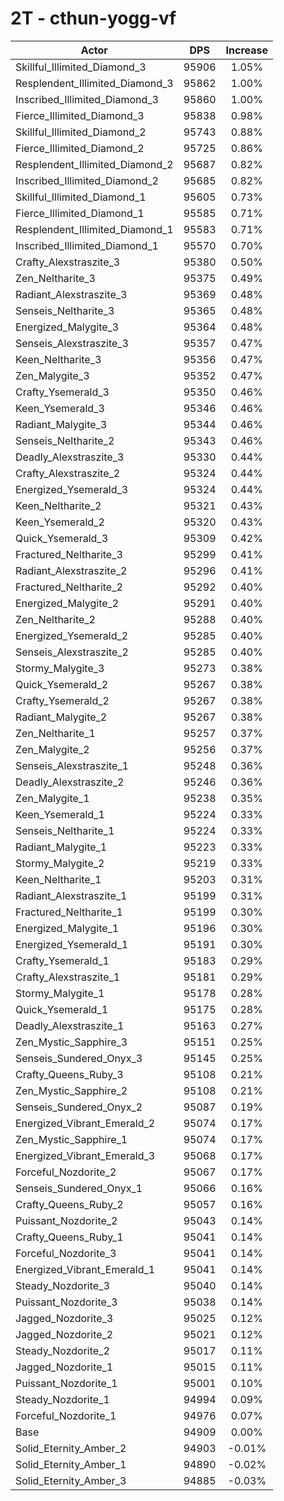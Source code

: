# 2T - cthun-yogg-vf
| Actor | DPS | Increase |
|---|:---:|:---:|
|Skillful_Illimited_Diamond_3|95906|1.05%|
|Resplendent_Illimited_Diamond_3|95862|1.00%|
|Inscribed_Illimited_Diamond_3|95860|1.00%|
|Fierce_Illimited_Diamond_3|95838|0.98%|
|Skillful_Illimited_Diamond_2|95743|0.88%|
|Fierce_Illimited_Diamond_2|95725|0.86%|
|Resplendent_Illimited_Diamond_2|95687|0.82%|
|Inscribed_Illimited_Diamond_2|95685|0.82%|
|Skillful_Illimited_Diamond_1|95605|0.73%|
|Fierce_Illimited_Diamond_1|95585|0.71%|
|Resplendent_Illimited_Diamond_1|95583|0.71%|
|Inscribed_Illimited_Diamond_1|95570|0.70%|
|Crafty_Alexstraszite_3|95380|0.50%|
|Zen_Neltharite_3|95375|0.49%|
|Radiant_Alexstraszite_3|95369|0.48%|
|Senseis_Neltharite_3|95365|0.48%|
|Energized_Malygite_3|95364|0.48%|
|Senseis_Alexstraszite_3|95357|0.47%|
|Keen_Neltharite_3|95356|0.47%|
|Zen_Malygite_3|95352|0.47%|
|Crafty_Ysemerald_3|95350|0.46%|
|Keen_Ysemerald_3|95346|0.46%|
|Radiant_Malygite_3|95344|0.46%|
|Senseis_Neltharite_2|95343|0.46%|
|Deadly_Alexstraszite_3|95330|0.44%|
|Crafty_Alexstraszite_2|95324|0.44%|
|Energized_Ysemerald_3|95324|0.44%|
|Keen_Neltharite_2|95321|0.43%|
|Keen_Ysemerald_2|95320|0.43%|
|Quick_Ysemerald_3|95309|0.42%|
|Fractured_Neltharite_3|95299|0.41%|
|Radiant_Alexstraszite_2|95296|0.41%|
|Fractured_Neltharite_2|95292|0.40%|
|Energized_Malygite_2|95291|0.40%|
|Zen_Neltharite_2|95288|0.40%|
|Energized_Ysemerald_2|95285|0.40%|
|Senseis_Alexstraszite_2|95285|0.40%|
|Stormy_Malygite_3|95273|0.38%|
|Quick_Ysemerald_2|95267|0.38%|
|Crafty_Ysemerald_2|95267|0.38%|
|Radiant_Malygite_2|95267|0.38%|
|Zen_Neltharite_1|95257|0.37%|
|Zen_Malygite_2|95256|0.37%|
|Senseis_Alexstraszite_1|95248|0.36%|
|Deadly_Alexstraszite_2|95246|0.36%|
|Zen_Malygite_1|95238|0.35%|
|Keen_Ysemerald_1|95224|0.33%|
|Senseis_Neltharite_1|95224|0.33%|
|Radiant_Malygite_1|95223|0.33%|
|Stormy_Malygite_2|95219|0.33%|
|Keen_Neltharite_1|95203|0.31%|
|Radiant_Alexstraszite_1|95199|0.31%|
|Fractured_Neltharite_1|95199|0.30%|
|Energized_Malygite_1|95196|0.30%|
|Energized_Ysemerald_1|95191|0.30%|
|Crafty_Ysemerald_1|95183|0.29%|
|Crafty_Alexstraszite_1|95181|0.29%|
|Stormy_Malygite_1|95178|0.28%|
|Quick_Ysemerald_1|95175|0.28%|
|Deadly_Alexstraszite_1|95163|0.27%|
|Zen_Mystic_Sapphire_3|95151|0.25%|
|Senseis_Sundered_Onyx_3|95145|0.25%|
|Crafty_Queens_Ruby_3|95108|0.21%|
|Zen_Mystic_Sapphire_2|95108|0.21%|
|Senseis_Sundered_Onyx_2|95087|0.19%|
|Energized_Vibrant_Emerald_2|95074|0.17%|
|Zen_Mystic_Sapphire_1|95074|0.17%|
|Energized_Vibrant_Emerald_3|95068|0.17%|
|Forceful_Nozdorite_2|95067|0.17%|
|Senseis_Sundered_Onyx_1|95066|0.16%|
|Crafty_Queens_Ruby_2|95057|0.16%|
|Puissant_Nozdorite_2|95043|0.14%|
|Crafty_Queens_Ruby_1|95041|0.14%|
|Forceful_Nozdorite_3|95041|0.14%|
|Energized_Vibrant_Emerald_1|95041|0.14%|
|Steady_Nozdorite_3|95040|0.14%|
|Puissant_Nozdorite_3|95038|0.14%|
|Jagged_Nozdorite_3|95025|0.12%|
|Jagged_Nozdorite_2|95021|0.12%|
|Steady_Nozdorite_2|95017|0.11%|
|Jagged_Nozdorite_1|95015|0.11%|
|Puissant_Nozdorite_1|95001|0.10%|
|Steady_Nozdorite_1|94994|0.09%|
|Forceful_Nozdorite_1|94976|0.07%|
|Base|94909|0.00%|
|Solid_Eternity_Amber_2|94903|-0.01%|
|Solid_Eternity_Amber_1|94890|-0.02%|
|Solid_Eternity_Amber_3|94885|-0.03%|
